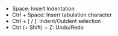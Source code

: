 
- Space: Insert Indentation
- Ctrl + Space: Insert tabulation character
- Ctrl + [ / ]: Indent/Outdent selection
- Ctrl (+ Shift) + Z: Undo/Redo